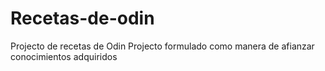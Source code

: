 # Recetas-de-odin
Projecto de recetas de Odin
Projecto formulado como manera de afianzar conocimientos adquiridos
